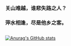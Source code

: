 ##  
### 关山难越，谁悲失路之人？
### 萍水相逢，尽是他乡之客。
## 
[![Anurag's GitHub stats](https://github-readme-stats.vercel.app/api?username=msskx)](https://github.com/anuraghazra/github-readme-stats)

<!--
**msskx/msskx** is a ✨ _special_ ✨ repository because its `README.md` (this file) appears on your GitHub profile.

Here are some ideas to get you started:

- 🔭 I’m currently working on ...
- 🌱 I’m currently learning ...
- 👯 I’m looking to collaborate on ...
- 🤔 I’m looking for help with ...
- 💬 Ask me about ...
- 📫 How to reach me: ...
- 😄 Pronouns: ...
- ⚡ Fun fact: ...
-->
